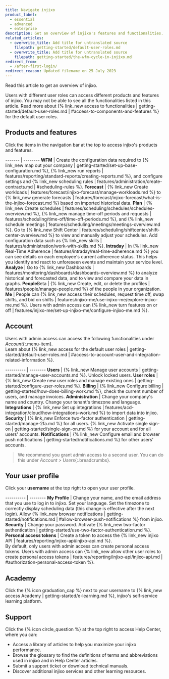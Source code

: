 ```yaml
---
title: Navigate injixo
product_label:
  - essential
  - advanced
  - enterprise
description: Get an overview of injixo's features and functionalities.
related_articles:
  - overwrite_title: Add title for untranslated source
    filepath: getting-started/default-user-roles.md
  - overwrite_title: Add title for untranslated source
    filepath: getting-started/the-wfm-cycle-in-injixo.md
redirect_from:
  - /after-first-login/
redirect_reason: Updated filename on 25 July 2023
---
```


Read this article to get an overview of injixo.

Users with different user roles can access different products and features of injixo.
You may not be able to see all the functionalities listed in this article. Read more about {% link_new access to functionalities | getting-started/default-user-roles.md | #access-to-components-and-features %} for the default user roles.  

## Products and features

Click the items in the navigation bar at the top to access injixo's products and features.

------- | --------
**WFM** | Create the configuration data required to {% link_new map out your company | getting-started/set-up-base-configuration.md %}, {% link_new run reports | features/reporting/standard-reports/creating-reports.md %}, and configure settings and {% link_new scheduling rules | features/administration/create-contracts.md | #scheduling-rules %}.
**Forecast** | {% link_new Create workloads | features/forecast/injixo-forecast/manage-workloads.md %} to {% link_new generate forecasts | features/forecast/injixo-forecast/what-is-the-injixo-forecast.md %} based on imported historical data.
**Plan** | {% link_new Create schedules | features/scheduling/schedules/schedules-overview.md %}, {% link_new manage time-off periods and requests | features/scheduling/time-off/time-off-periods.md %}, and {% link_new schedule meetings | features/scheduling/meetings/meetings-overview.md %}. Go to {% link_new Shift Center | features/scheduling/shiftcenter/shift-center-overview.md %} to view and manually adjust your schedules. Add configuration data such as {% link_new skills | features/administration/work-with-skills.md %}.
**Intraday** | In {% link_new Real-Time Adherence | features/intraday/real-time-adherence.md %} you can see details on each employee's current adherence status. This helps you identify and react to unforeseen events and maintain your service level.
**Analyze** | Go to {% link_new Dashboards | features/monitoring/dashboards/dashboards-overview.md %} to analyze historical and forecasted data, and to view and compare your data in graphs.
**People**<span class="beta-icon">Beta</span> | {% link_new Create, edit, or delete the profiles | features/people/manage-people.md %} of the people in your organization.
**Me** | People can {% link_new access their schedules, request time off, swap shifts, and bid on shifts | features/injixo-me/use-injixo-me/explore-injixo-me.md %}. Users with admin access can {% link_new turn features on or off | features/injixo-me/set-up-injixo-me/configure-injixo-me.md %}.

## Account

Users with admin access can access the following functionalities under _Account_{:.menu-item}.  
Learn about {% link_new access for the default user roles | getting-started/default-user-roles.md | #access-to-account-user-and-integration-related-information %}.

---------- | --------
**Users** | {% link_new Manage user accounts | getting-started/manage-user-accounts.md %}. Unlock locked users.
**User roles** | {% link_new Create new user roles and manage existing ones | getting-started/configure-user-roles.md %}.
**Billing** | {% link_new Configure billing | getting-started/how-does-billing-work.md %}, check the current number of users, and manage invoices.
**Administration** | Change your company's name and country. Change your tenant's timezone and language.
**Integrations** | {% link_new Set up integrations | features/acd-integration/cloud/how-integrations-work.md %} to import data into injixo.
**Security** | {% link_new Enforce two-factor authentication | getting-started/manage-2fa.md %} for all users. {% link_new Activate single sign-on | getting-started/single-sign-on.md %} for your account and for all users' accounts.
**Notifications** | {% link_new Configure email and browser push notifications | getting-started/notifications.md %} for other users' accounts.

> We recommend you grant admin access to a second user. You can do this under _Account > Users_{:.breadcrumbs}.

## Your user profile

Click your **username** at the top right to open your user profile.

---------- | --------
**My Profile** | Change your name, and the email address that you use to log in to injixo. Set your language. Set the timezone to correctly display scheduling data (this change is effective after the next login). Allow {% link_new browser notifications | getting-started/notifications.md | #allow-browser-push-notifications %} from injixo.
**Security** | Change your password. Activate {% link_new two-factor authentication | getting-started/use-two-factor-authentication.md %}.
**Personal access tokens** | Create a token to access the {% link_new injixo API | features/reporting/injixo-api/injixo-api.md %}.<br>By default, only users with admin access can create personal access tokens. Users with admin access can {% link_new allow other user roles to create personal access tokens | features/reporting/injixo-api/injixo-api.md | #authorization-personal-access-token %}.

## Academy

Click the {% icon graduation_cap %} next to your username to {% link_new access Academy | getting-started/e-learning.md %}, injixo's self-service learning platform.

## Support

Click the {% icon circle_question %} at the top right to access Help Center, where you can:

- Access a library of articles to help you maximize your injixo performance.
- Browse the glossary to find the definitions of terms and abbreviations used in injixo and in Help Center articles.
- Submit a support ticket or download technical manuals.
- Discover additional injixo services and other learning resources.